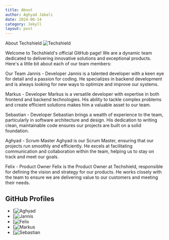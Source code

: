 ```yaml
---
title: About
author: Aghyad Jabali
date: 2024-06-14
category: Jekyll
layout: post
---
```

About Techshield  ![Techshield ](design/images/Logo.png)

Welcome to Techshield's official GitHub page! We are a dynamic team dedicated to delivering innovative solutions and exceptional products. Here's a little bit about each of our team members:

Our Team
Jannis - Developer
Jannis is a talented developer with a keen eye for detail and a passion for coding. He specializes in backend development and is always looking for new ways to optimize and improve our systems.

Markus - Developer
Markus is a versatile developer with expertise in both frontend and backend technologies. His ability to tackle complex problems and create efficient solutions makes him a valuable asset to our team.

Sebastian - Developer
Sebastian brings a wealth of experience to the team, particularly in software architecture and design. His dedication to writing clean, maintainable code ensures our projects are built on a solid foundation.

Aghyad - Scrum Master
Aghyad is our Scrum Master, ensuring that our projects run smoothly and efficiently. He excels at facilitating communication and collaboration within the team, helping us to stay on track and meet our goals.

Felix - Product Owner
Felix is the Product Owner at Techshield, responsible for defining the vision and strategy for our products. He works closely with the team to ensure we are delivering value to our customers and meeting their needs.


## GitHub Profiles

- [![Aghyad](https://github.com/OnkelDe)
- [![Jannis](https://github.com/yenkkes)
- [![Felix]()
- [![Markus](https://github.com/markus-gruppe-e)
- [![Sebastian](https://github.com/Eisberch)









